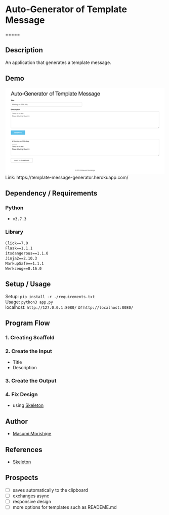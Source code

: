 # Auto-Generator of Template Message
=====
## Description
An application that generates a template message.

## Demo
<img src="./Demo.png" />
Link: https://template-message-generator.herokuapp.com/

## Dependency / Requirements
### Python
- `v3.7.3`

### Library
```
Click==7.0
Flask==1.1.1
itsdangerous==1.1.0
Jinja2==2.10.3
MarkupSafe==1.1.1
Werkzeug==0.16.0
```

## Setup / Usage
Setup: `pip install -r ./requirements.txt`<br>
Usage: `python3 app.py`<br>
localhost: `http://127.0.0.1:8080/` or `http://localhost:8080/`<br>

## Program Flow
### 1. Creating Scaffold

### 2. Create the Input
- Title
- Description

### 3. Create the Output

### 4. Fix Design
- using [Skeleton](http://getskeleton.com) 

## Author
- [Masumi Morishige](https://github.com/Masumi-M)

## References
- [Skeleton](http://getskeleton.com)

## Prospects
- [ ] saves automatically to the clipboard
- [ ] exchanges async
- [ ] responsive design
- [ ] more options for templates such as READEME.md
